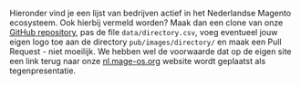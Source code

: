Hieronder vind je een lijst van bedrijven actief in het Nederlandse Magento ecosysteem. Ook hierbij vermeld worden? Maak dan een clone van onze [GitHub repository](https://github.com/mage-os-nl/mage-os.nl), pas de file `data/directory.csv`, voeg eventueel jouw eigen logo toe aan de directory `pub/images/directory/` en maak een Pull Request - niet moeilijk. We hebben wel de voorwaarde dat op de eigen site een link terug naar onze [nl.mage-os.org](https://nl.mage-os.org) website wordt geplaatst als tegenpresentatie.